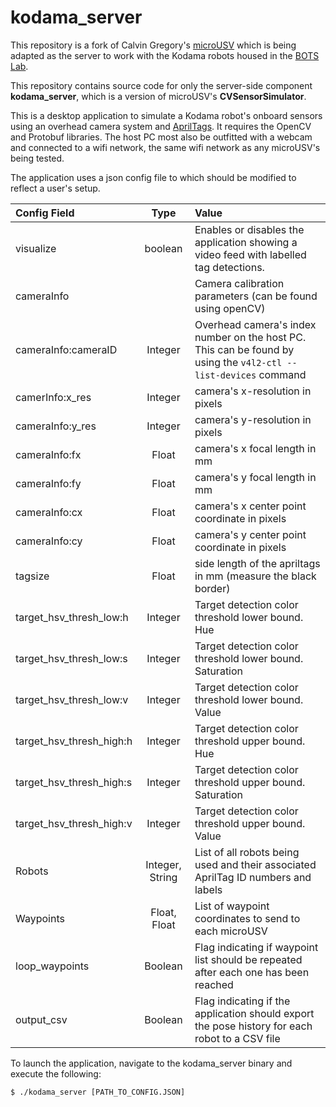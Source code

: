 # kodama_server
This repository is a fork of Calvin Gregory's [microUSV](https://github.com/CalvinGregory/microUSV) which is being adapted as the server to work with the Kodama robots housed in the [BOTS Lab](http://bots.cs.mun.ca).

This repository contains source code for only the server-side component **kodama_server**, which is a version of microUSV's **CVSensorSimulator**.

This is a desktop application to simulate a Kodama robot's onboard sensors using an overhead camera system and [AprilTags](https://github.com/AprilRobotics/apriltag). It requires the OpenCV and Protobuf libraries. The host PC most also be outfitted with a webcam and connected to a wifi network, the same wifi network as any microUSV's being tested. 

The application uses a json config file to which should be modified to reflect a user's setup. 

| Config Field | Type |  Value |
|:---          |:---: |:---    |
| visualize | boolean | Enables or disables the application showing a video feed with labelled tag detections. |
| cameraInfo |  | Camera calibration parameters (can be found using openCV) |
| cameraInfo:cameraID | Integer | Overhead camera's index number on the host PC. This can be found by using the ```v4l2-ctl --list-devices``` command |
| camerInfo:x_res | Integer | camera's x-resolution in pixels |
| cameraInfo:y_res | Integer | camera's y-resolution in pixels |
| cameraInfo:fx | Float | camera's x focal length in mm |
| cameraInfo:fy | Float | camera's y focal length in mm |
| cameraInfo:cx | Float | camera's x center point coordinate in pixels |
| cameraInfo:cy | Float | camera's y center point coordinate in pixels |
| tagsize | Float |  side length of the apriltags in mm (measure the black border) |
| target_hsv_thresh_low:h | Integer | Target detection color threshold lower bound. Hue |
| target_hsv_thresh_low:s | Integer | Target detection color threshold lower bound. Saturation |
| target_hsv_thresh_low:v | Integer | Target detection color threshold lower bound. Value |
| target_hsv_thresh_high:h | Integer | Target detection color threshold upper bound. Hue |
| target_hsv_thresh_high:s | Integer | Target detection color threshold upper bound. Saturation |
| target_hsv_thresh_high:v | Integer | Target detection color threshold upper bound. Value |
| Robots | Integer, String | List of all robots being used and their associated AprilTag ID numbers and labels |
| Waypoints | Float, Float | List of waypoint coordinates to send to each microUSV |
| loop_waypoints | Boolean | Flag indicating if waypoint list should be repeated after each one has been reached |
| output_csv | Boolean | Flag indicating if the application should export the pose history for each robot to a CSV file |

To launch the application, navigate to the kodama_server binary and execute the following:

```
$ ./kodama_server [PATH_TO_CONFIG.JSON]
```
